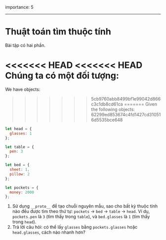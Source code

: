 importance: 5

---

# Thuật toán tìm thuộc tính

Bài tập có hai phần.

<<<<<<< HEAD
<<<<<<< HEAD
Chúng ta có một đối tượng:
=======
We have objects:
>>>>>>> 5cb9760abb8499bf1e99042d866c3c1db8cd61ca
=======
Given the following objects:
>>>>>>> 62299ed853674c4fd1427cd310516d5535bce648

```js
let head = {
  glasses: 1
};

let table = {
  pen: 3
};

let bed = {
  sheet: 1,
  pillow: 2
};

let pockets = {
  money: 2000
};
```

1. Sử dụng `__proto__` để tạo chuỗi nguyên mẫu, sao cho bất kỳ thuộc tính nào đều được tìm theo thứ tự: `pockets` -> `bed` -> `table` -> `head`. Ví dụ, `pockets.pen` là `3` (tìm thấy trong `table`), và `bed.glasses` là `1` (tìm thấy trong `head`).
2. Trả lời câu hỏi: có thể lấy `glasses` bằng `pockets.glasses` hoặc `head.glasses`, cách nào nhanh hơn?
